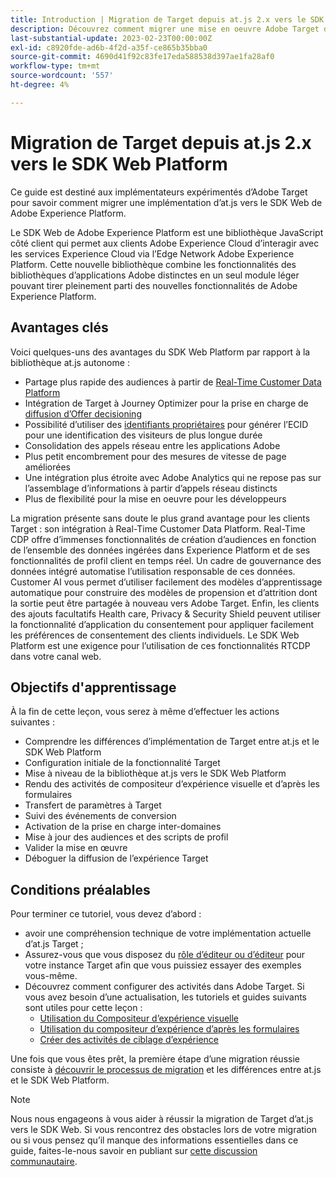 ```yaml
---
title: Introduction | Migration de Target depuis at.js 2.x vers le SDK Web
description: Découvrez comment migrer une mise en oeuvre Adobe Target d’at.js 2.x vers le SDK Web Adobe Experience Platform. Les rubriques incluent le chargement de la bibliothèque JavaScript, l’envoi de paramètres, les activités de rendu et d’autres légendes à noter.
last-substantial-update: 2023-02-23T00:00:00Z
exl-id: c8920fde-ad6b-4f2d-a35f-ce865b35bba0
source-git-commit: 4690d41f92c83fe17eda588538d397ae1fa28af0
workflow-type: tm+mt
source-wordcount: '557'
ht-degree: 4%

---
```


# Migration de Target depuis at.js 2.x vers le SDK Web Platform

Ce guide est destiné aux implémentateurs expérimentés d’Adobe Target pour savoir comment migrer une implémentation d’at.js vers le SDK Web de Adobe Experience Platform.

Le SDK Web de Adobe Experience Platform est une bibliothèque JavaScript côté client qui permet aux clients Adobe Experience Cloud d’interagir avec les services Experience Cloud via l’Edge Network Adobe Experience Platform. Cette nouvelle bibliothèque combine les fonctionnalités des bibliothèques d’applications Adobe distinctes en un seul module léger pouvant tirer pleinement parti des nouvelles fonctionnalités de Adobe Experience Platform.

## Avantages clés

Voici quelques-uns des avantages du SDK Web Platform par rapport à la bibliothèque at.js autonome :

* Partage plus rapide des audiences à partir de [Real-Time Customer Data Platform](https://experienceleague.adobe.com/docs/platform-learn/tutorials/experience-cloud/next-hit-personalization.html?lang=fr)
* Intégration de Target à Journey Optimizer pour la prise en charge de [diffusion d’Offer decisioning](https://experienceleague.adobe.com/docs/target/using/integrate/ajo/offer-decision.html)
* Possibilité d’utiliser des [identifiants propriétaires](https://experienceleague.adobe.com/docs/platform-learn/data-collection/edge-network/generate-first-party-device-ids.html?lang=fr) pour générer l’ECID pour une identification des visiteurs de plus longue durée
* Consolidation des appels réseau entre les applications Adobe
* Plus petit encombrement pour des mesures de vitesse de page améliorées
* Une intégration plus étroite avec Adobe Analytics qui ne repose pas sur l’assemblage d’informations à partir d’appels réseau distincts
* Plus de flexibilité pour la mise en oeuvre pour les développeurs

La migration présente sans doute le plus grand avantage pour les clients Target : son intégration à Real-Time Customer Data Platform. Real-Time CDP offre d’immenses fonctionnalités de création d’audiences en fonction de l’ensemble des données ingérées dans Experience Platform et de ses fonctionnalités de profil client en temps réel. Un cadre de gouvernance des données intégré automatise l’utilisation responsable de ces données. Customer AI vous permet d’utiliser facilement des modèles d’apprentissage automatique pour construire des modèles de propension et d’attrition dont la sortie peut être partagée à nouveau vers Adobe Target. Enfin, les clients des ajouts facultatifs Health care, Privacy &amp; Security Shield peuvent utiliser la fonctionnalité d’application du consentement pour appliquer facilement les préférences de consentement des clients individuels. Le SDK Web Platform est une exigence pour l’utilisation de ces fonctionnalités RTCDP dans votre canal web.

## Objectifs d&#39;apprentissage

À la fin de cette leçon, vous serez à même d’effectuer les actions suivantes :

* Comprendre les différences d’implémentation de Target entre at.js et le SDK Web Platform
* Configuration initiale de la fonctionnalité Target
* Mise à niveau de la bibliothèque at.js vers le SDK Web Platform
* Rendu des activités de compositeur d’expérience visuelle et d’après les formulaires
* Transfert de paramètres à Target
* Suivi des événements de conversion
* Activation de la prise en charge inter-domaines
* Mise à jour des audiences et des scripts de profil
* Valider la mise en œuvre
* Déboguer la diffusion de l’expérience Target


## Conditions préalables

Pour terminer ce tutoriel, vous devez d’abord :

* avoir une compréhension technique de votre implémentation actuelle d’at.js Target ;
* Assurez-vous que vous disposez du [rôle d’éditeur ou d’éditeur](https://experienceleague.adobe.com/docs/target/using/administer/manage-users/enterprise/properties-overview.html#section_8C425E43E5DD4111BBFC734A2B7ABC80) pour votre instance Target afin que vous puissiez essayer des exemples vous-même.
* Découvrez comment configurer des activités dans Adobe Target. Si vous avez besoin d’une actualisation, les tutoriels et guides suivants sont utiles pour cette leçon :
   * [Utilisation du Compositeur d’expérience visuelle](https://experienceleague.adobe.com/docs/target-learn/tutorials/experiences/use-the-visual-experience-composer.html)
   * [Utilisation du compositeur d’expérience d’après les formulaires](https://experienceleague.adobe.com/docs/target-learn/tutorials/experiences/use-the-form-based-experience-composer.html)
   * [Créer des activités de ciblage d’expérience](https://experienceleague.adobe.com/docs/target-learn/tutorials/activities/create-experience-targeting-activities.html)

Une fois que vous êtes prêt, la première étape d’une migration réussie consiste à [ découvrir le processus de migration](migration-overview.md) et les différences entre at.js et le SDK Web Platform.

>[!NOTE]
>
>Nous nous engageons à vous aider à réussir la migration de Target d’at.js vers le SDK Web. Si vous rencontrez des obstacles lors de votre migration ou si vous pensez qu’il manque des informations essentielles dans ce guide, faites-le-nous savoir en publiant sur [cette discussion communautaire](https://experienceleaguecommunities.adobe.com/t5/adobe-experience-platform-data/tutorial-discussion-migrate-target-from-at-js-to-web-sdk/m-p/575587#M463).
